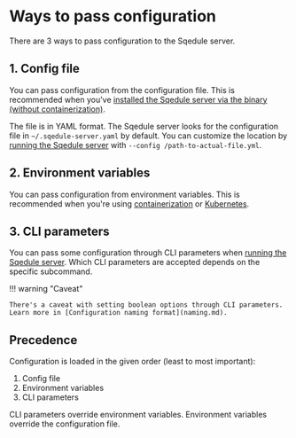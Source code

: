 # Ways to pass configuration

There are 3 ways to pass configuration to the Sqedule server.

## 1. Config file

You can pass configuration from the configuration file. This is recommended when you've [installed the Sqedule server via the binary (without containerization)](../installation/binary.md).

The file is in YAML format. The Sqedule server looks for the configuration file in `~/.sqedule-server.yaml` by default. You can customize the location by [running the Sqedule server](../concepts/server-exe.md) with `--config /path-to-actual-file.yml`.

## 2. Environment variables

You can pass configuration from environment variables. This is recommended when you're using [containerization](../installation/container.md) or [Kubernetes](../installation/kubernetes.md).

## 3. CLI parameters

You can pass some configuration through CLI parameters when [running the Sqedule server](../concepts/server-exe.md). Which CLI parameters are accepted depends on the specific subcommand.

!!! warning "Caveat"

    There's a caveat with setting boolean options through CLI parameters. Learn more in [Configuration naming format](naming.md).

## Precedence

Configuration is loaded in the given order (least to most important):

 1. Config file
 2. Environment variables
 3. CLI parameters

CLI parameters override environment variables. Environment variables override the configuration file.
